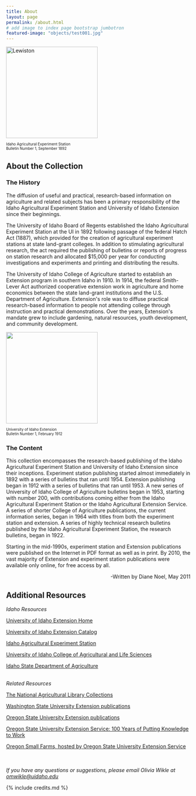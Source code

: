 ```yaml
---
title: About
layout: page
permalink: /about.html
# add image to index page bootstrap jumbotron
featured-image: "objects/test001.jpg"
---
```

<div id="inline1" style="display: block;">
<div class="col-3 float-right ml-3 my-2"><a href="https://issuu.com/UIdahoDigital/docs/uiexp01?mode=embed&amp;layout=http%3A%2F%2Fskin.issuu.com%2Fv%2Fcolor%2Flayout.xml&amp;backgroundColor=8BA9B8&amp;showFlipBtn=true"><img src="https://www.lib.uidaho.edu/digital/uiext/images/01exp.jpg" alt="Lewiston" style="height:auto;width: 250px;"></a><p style="font-size: 10px;width: 200px;">Idaho Agricultural Experiment Station <br> Bulletin Number 1, September 1892</p></div>
<h2>About the Collection</h2>
<h3>The History</h3>
<p>The diffusion of useful and practical, research-based information  on agriculture and related subjects has been a primary responsibility of the Idaho Agricultural Experiment Station and University of Idaho Extension since  their beginnings.</p>

<p>The University of Idaho Board of Regents established the  Idaho Agricultural Experiment Station at the UI in 1892 following passage of  the federal Hatch Act (1887), which provided for the creation of agricultural  experiment stations at state land-grant colleges. In addition to stimulating  agricultural research, the act required the publishing of bulletins or reports  of progress on station research and allocated $15,000 per year for conducting  investigations and experiments and printing and distributing the results. </p>
<p>The University of Idaho College of Agriculture started to establish an Extension program in southern Idaho in 1910. In 1914, the  federal Smith-Lever Act authorized cooperative extension work in agriculture  and home economics between the state land-grant institutions and the U.S.  Department of Agriculture. Extension's role was to diffuse practical research-based  information to people not attending college through instruction and practical  demonstrations. Over the years, Extension's mandate grew to include gardening,  natural resources, youth development, and community development.</p>

<div class="col-3 float-right ml-3 my-2"><a href="https://issuu.com/UIdahoDigital/docs/uiext01?mode=embed&amp;layout=http%3A%2F%2Fskin.issuu.com%2Fv%2Fcolor%2Flayout.xml&amp;backgroundColor=8BA9B8&amp;showFlipBtn=true"><img style="height:auto;width: 250px;" src="https://www.lib.uidaho.edu/digital/uiext/images/01ext.jpg"></a>

<p style="font-size: 10px;width: 200px;">University of Idaho Extension <br> Bulletin Number 1, February 1912</p></div>

<h3>The Content</h3>
<p>This collection encompasses the research-based publishing of  the Idaho Agricultural Experiment Station and University of Idaho Extension  since their inceptions. Experiment station publishing started almost  immediately in 1892 with a series of bulletins that ran until 1954. Extension publishing began in 1912 with a series of bulletins that ran until 1953. A new  series of University of Idaho College of Agriculture bulletins began in 1953, starting  with number 200, with contributions coming either from the Idaho Agricultural  Experiment Station or the Idaho Agricultural Extension Service. A series of  shorter College of Agriculture publications, the current information series,  began in 1964 with titles from both the experiment station and extension. A  series of highly technical research bulletins published by the Idaho Agricultural  Experiment Station, the research bulletins, began in 1922.</p>
<p>Starting in the mid-1990s, experiment station and Extension  publications were published on the Internet in PDF format as well as in print.  By 2010, the vast majority of Extension and experiment station publications  were available only online, for free access by all.</p>

<p style="text-align:right; ">-Written by Diane Noel, May 2011</p>
<h2>Additional Resources</h2>
<p> <em>Idaho Resources</em></p>
<p><a href="https://www.uidaho.edu/extension">University of Idaho Extension Home</a>  </p>
<p><a href="https://www.cals.uidaho.edu/edComm/catalog.asp">University of Idaho Extension Catalog</a>  </p>
<p><a href="https://www.uidaho.edu/cals/iaes">Idaho Agricultural Experiment Station</a>  </p>
<p><a href="https://www.uidaho.edu/cals">University of Idaho College of Agricultural and Life Sciences</a>  </p>
<p><a href="https://www.agri.idaho.gov/">Idaho State Department of Agriculture </a>  </p>
<p> <br> <em>Related Resources</em></p>
<p><a href="https://riley.nal.usda.gov/nal_display/index.php?info_center=8&amp;tax_level=1&amp;tax_subject=158">The National Agricultural Library Collections</a></p>
<p><a href="https://pubs.wsu.edu/">Washington State University Extension publications</a></p>
<p><a href="https://extension.oregonstate.edu/catalog/">Oregon State University Extension publications</a></p>
<p><a href="https://archives.library.oregonstate.edu/omeka/exhibits/show/extension">Oregon State University Extension Service: 100 Years of Putting Knowledge to Work </a></p>
<p><a href="https://smallfarms.oregonstate.edu/">Oregon Small Farms, hosted by Oregon State University Extension Service  </a></p>

<p><br><br> <em>If you have any questions or suggestions, please email Olivia Wikle at <a href="mailto:omwikle@uidaho.edu">omwikle@uidaho.edu</a></em></p>
</div>
{% include credits.md %}
